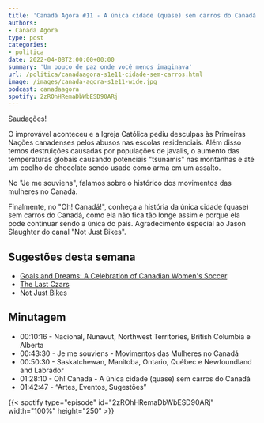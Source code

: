 ```yaml
---
title: 'Canadá Agora #11 - A única cidade (quase) sem carros do Canadá'
authors:
- Canada Agora
type: post
categories:
- politica
date: 2022-04-08T2:00:00+00:00
summary: 'Um pouco de paz onde você menos imaginava'
url: /politica/canadaagora-s1e11-cidade-sem-carros.html
image: /images/canada-agora-s1e11-wide.jpg
podcast: canadaagora
spotify: 2zROhHRemaDbWbESD90ARj
---
```


Saudações!

O improvável aconteceu e a Igreja Católica pediu desculpas às Primeiras Nações canadenses pelos abusos nas escolas residenciais. Além disso temos destruições causadas por populações de javalis, o aumento das temperaturas globais causando potenciais "tsunamis" nas montanhas e até um coelho de chocolate sendo usado como arma em um assalto.

No "Je me souviens", falamos sobre o histórico dos movimentos das mulheres no Canadá.

Finalmente, no "Oh! Canadá!", conheça a história da única cidade (quase) sem carros do Canadá, como ela não fica tão longe assim e porque ela pode continuar sendo a única do país. Agradecimento especial ao Jason Slaughter do canal "Not Just Bikes".

## Sugestões desta semana
- [Goals and Dreams: A Celebration of Canadian Women's Soccer](https://harbourpublishing.com/products/9780889712058)
- [The Last Czars](https://www.imdb.com/title/tt7949606/)
- [Not Just Bikes](https://www.youtube.com/channel/UC0intLFzLaudFG-xAvUEO-A)

## Minutagem

- 00:10:16 - Nacional, Nunavut, Northwest Territories, British Columbia e Alberta
- 00:43:30 - Je me souviens - Movimentos das Mulheres no Canadá
- 00:50:30 - Saskatchewan, Manitoba, Ontario, Québec e Newfoundland and Labrador
- 01:28:10 - Oh! Canada - A única cidade (quase) sem carros do Canadá
- 01:42:47 - “Artes, Eventos, Sugestões”

{{< spotify type="episode" id="2zROhHRemaDbWbESD90ARj" width="100%" height="250" >}}
